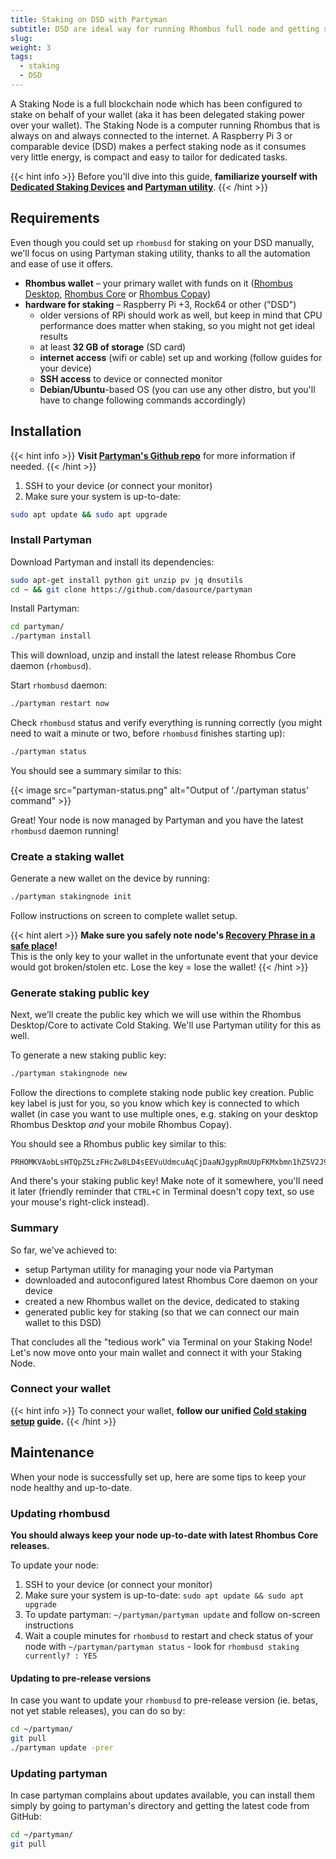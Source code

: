 ```yaml
---
title: Staking on DSD with Partyman
subtitle: DSD are ideal way for running Rhombus full node and getting staking rewards for securing the network 24/7
slug: 
weight: 3
tags:
  - staking
  - DSD
---
```


A Staking Node is a full blockchain node which has been configured to stake on behalf of your wallet (aka it has been delegated staking power over your wallet). The Staking Node is a computer running Rhombus that is always on and always connected to the internet. A Raspberry Pi 3 or comparable device (DSD) makes a perfect staking node as it consumes very little energy, is compact and easy to tailor for dedicated tasks.

{{< hint info >}}
Before you'll dive into this guide, **familiarize yourself with [Dedicated Staking Devices](/learn/staking/dedicated-devices/) and [Partyman utility](/learn/staking/partyman/)**.
{{< /hint >}}


## Requirements

Even though you could set up `rhombusd` for staking on your DSD manually, we'll focus on using Partyman staking utility, thanks to all the automation and ease of use it offers.

- **Rhombus wallet** – your primary wallet with funds on it ([Rhombus Desktop](/tutorial/wallets/rhombus-desktop/), [Rhombus Core](/tutorial/wallets/rhombus-core/) or [Rhombus Copay](/tutorial/wallets/rhombus-copay/))
- **hardware for staking** – Raspberry Pi +3, Rock64 or other ("DSD")
  - older versions of RPi should work as well, but keep in mind that CPU performance does matter when staking, so you might not get ideal results
  - at least **32 GB of storage** (SD card)
  - **internet access** (wifi or cable) set up and working (follow guides for your device)
  - **SSH access** to device or connected monitor
  - **Debian/Ubuntu**-based OS (you can use any other distro, but you'll have to change following commands accordingly)

## Installation

{{< hint info >}}
**Visit [Partyman's Github repo](https://github.com/dasource/partyman)** for more information if needed.
{{< /hint >}}

1. SSH to your device (or connect your monitor)
2. Make sure your system is up-to-date:

```bash
sudo apt update && sudo apt upgrade
```

### Install Partyman

Download Partyman and install its dependencies:

```bash
sudo apt-get install python git unzip pv jq dnsutils
cd ~ && git clone https://github.com/dasource/partyman
```

Install Partyman:

```bash
cd partyman/
./partyman install
```

This will download, unzip and install the latest release Rhombus Core daemon (`rhombusd`).

Start `rhombusd` daemon:

```bash
./partyman restart now
```

Check `rhombusd` status and verify everything is running correctly (you might need to wait a minute or two, before `rhombusd` finishes starting up):

```bash
./partyman status
```

You should see a summary similar to this:

{{< image src="partyman-status.png" alt="Output of './partyman status' command" >}}

Great! Your node is now managed by Partyman and you have the latest `rhombusd` daemon running!


### Create a staking wallet

Generate a new wallet on the device by running:

```bash
./partyman stakingnode init
```

Follow instructions on screen to complete wallet setup.

{{< hint alert >}}
**Make sure you safely note node's [Recovery Phrase in a safe place](/tutorial/security/recovery-phrase/)!**\
This is the only key to your wallet in the unfortunate event that your device would got broken/stolen etc. Lose the key = lose the wallet!
{{< /hint >}}


### Generate staking public key

Next, we’ll create the public key which we will use within the Rhombus Desktop/Core to activate Cold Staking. We'll use Partyman utility for this as well.

To generate a new staking public key:

```bash
./partyman stakingnode new
```

Follow the directions to complete staking node public key creation. Public key label is just for you, so you know which key is connected to which wallet (in case you want to use multiple ones, e.g. staking on your desktop Rhombus Desktop _and_ your mobile Rhombus Copay).

You should see a Rhombus public key similar to this:

```
PRHOMKVAobLsHTQpZ5LzFHcZw8LD4sEEVuUdmcuAqCjDaaNJgypRmUUpFKMxbmn1hZ5V2J9SaG1QusCrngC9iiBAA8LvxVRx9aLBPjGeY4PtrxzW
```

And there's your staking public key! Make note of it somewhere, you'll need it later (friendly reminder that `CTRL+C` in Terminal doesn't copy text, so use your mouse's right-click instead).

### Summary

So far, we've achieved to:

- setup Partyman utility for managing your node via Partyman
- downloaded and autoconfigured latest Rhombus Core daemon on your device
- created a new Rhombus wallet on the device, dedicated to staking
- generated public key for staking (so that we can connect our main wallet to this DSD)

That concludes all the "tedious work" via Terminal on your Staking Node! Let's now move onto your main wallet and connect it with your Staking Node.

### Connect your wallet

{{< hint info >}}
To connect your wallet, **follow our unified [Cold staking setup](/tutorial/staking/cold-staking#connect-your-wallet) guide.**
{{< /hint >}}


## Maintenance

When your node is successfully set up, here are some tips to keep your node healthy and up-to-date.

### Updating rhombusd

**You should always keep your node up-to-date with latest Rhombus Core releases.**

To update your node:

1. SSH to your device (or connect your monitor)
2. Make sure your system is up-to-date: `sudo apt update && sudo apt upgrade`
3. To update partyman: `~/partyman/partyman update` and follow on-screen instructions
4. Wait a couple minutes for `rhombusd` to restart and check status of your node with `~/partyman/partyman status` - look for `rhombusd staking currently? : YES`

#### Updating to pre-release versions

In case you want to update your `rhombusd` to pre-release version (ie. betas, not yet stable releases), you can do so by:

```bash
cd ~/partyman/
git pull
./partyman update -prer
```

### Updating partyman

In case partyman complains about updates available, you can install them simply by going to partyman's directory and getting the latest code from GitHub:

```bash
cd ~/partyman/
git pull
```

